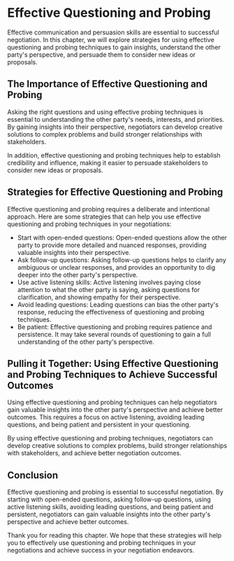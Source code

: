 Effective Questioning and Probing
==========================================================================

Effective communication and persuasion skills are essential to successful negotiation. In this chapter, we will explore strategies for using effective questioning and probing techniques to gain insights, understand the other party's perspective, and persuade them to consider new ideas or proposals.

The Importance of Effective Questioning and Probing
---------------------------------------------------

Asking the right questions and using effective probing techniques is essential to understanding the other party's needs, interests, and priorities. By gaining insights into their perspective, negotiators can develop creative solutions to complex problems and build stronger relationships with stakeholders.

In addition, effective questioning and probing techniques help to establish credibility and influence, making it easier to persuade stakeholders to consider new ideas or proposals.

Strategies for Effective Questioning and Probing
------------------------------------------------

Effective questioning and probing requires a deliberate and intentional approach. Here are some strategies that can help you use effective questioning and probing techniques in your negotiations:

* Start with open-ended questions: Open-ended questions allow the other party to provide more detailed and nuanced responses, providing valuable insights into their perspective.
* Ask follow-up questions: Asking follow-up questions helps to clarify any ambiguous or unclear responses, and provides an opportunity to dig deeper into the other party's perspective.
* Use active listening skills: Active listening involves paying close attention to what the other party is saying, asking questions for clarification, and showing empathy for their perspective.
* Avoid leading questions: Leading questions can bias the other party's response, reducing the effectiveness of questioning and probing techniques.
* Be patient: Effective questioning and probing requires patience and persistence. It may take several rounds of questioning to gain a full understanding of the other party's perspective.

Pulling it Together: Using Effective Questioning and Probing Techniques to Achieve Successful Outcomes
------------------------------------------------------------------------------------------------------

Using effective questioning and probing techniques can help negotiators gain valuable insights into the other party's perspective and achieve better outcomes. This requires a focus on active listening, avoiding leading questions, and being patient and persistent in your questioning.

By using effective questioning and probing techniques, negotiators can develop creative solutions to complex problems, build stronger relationships with stakeholders, and achieve better negotiation outcomes.

Conclusion
----------

Effective questioning and probing is essential to successful negotiation. By starting with open-ended questions, asking follow-up questions, using active listening skills, avoiding leading questions, and being patient and persistent, negotiators can gain valuable insights into the other party's perspective and achieve better outcomes.

Thank you for reading this chapter. We hope that these strategies will help you to effectively use questioning and probing techniques in your negotiations and achieve success in your negotiation endeavors.


